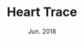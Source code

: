 ---
title: "Heart Trace"
collection: projects_cs
permalink: /projects/cs/hearttrace
excerpt: "This is a course project for Modern Software Engineering and earned most of us a grade of A+."
start_date: Mar. 2018
end_date: Jun. 2018
date: Jun. 2018
selected: false
---